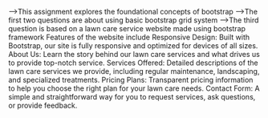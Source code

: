 -->This assignment explores the foundational concepts of bootstrap
-->The first two questions are about using basic bootstrap grid system
-->The third question is based on a lawn care service website made using bootstrap framework
    Features of the website include
    Responsive Design: Built with Bootstrap, our site is fully responsive and optimized for devices of all sizes.
    About Us: Learn the story behind our lawn care services and what drives us to provide top-notch service.
    Services Offered: Detailed descriptions of the lawn care services we provide, including regular maintenance, landscaping, and specialized treatments.
    Pricing Plans: Transparent pricing information to help you choose the right plan for your lawn care needs.
    Contact Form: A simple and straightforward way for you to request services, ask questions, or provide feedback.
